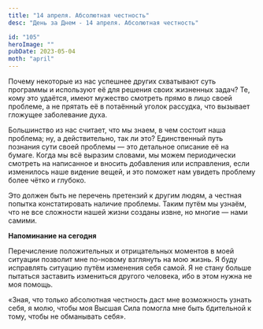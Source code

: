 ```yaml
---
title: "14 апреля. Абсолютная честность"
desc: "День за Днем - 14 апреля. Абсолютная честность"

id: "105"
heroImage: ""
pubDate: 2023-05-04
moth: "april"
---
```


Почему некоторые из нас успешнее других схватывают суть программы и используют
её для решения своих жизненных задач? Те, кому это удаётся, имеют мужество
смотреть прямо в лицо своей проблеме, а не прятать её в потаённый уголок
рассудка, что вызывает гложущее заболевание духа.

Большинство из нас считает, что мы знаем, в чем состоит наша проблема; ну, а
действительно, так ли это? Единственный путь познания сути своей проблемы —
это детальное описание её на бумаге. Когда мы всё выразим словами, мы можем
периодически смотреть на написанное и вносить добавления или исправления, если
изменилось наше видение вещей, и это поможет нам увидеть проблему более чётко
и глубоко.

Это должен быть не перечень претензий к другим людям, а честная попытка
констатировать наличие проблемы. Таким путём мы узнаём, что не все сложности
нашей жизни созданы извне, но многие — нами самими.

**Напоминание на сегодня**

Перечисление положительных и отрицательных моментов в моей ситуации позволит
мне по-новому взглянуть на мою жизнь. Я буду исправлять ситуацию путём
изменения себя самой. Я не стану больше пытаться заставить измениться другого
человека, ибо в этом нужна не моя помощь.

«Зная, что только абсолютная честность даст мне возможность узнать себя, я
молю, чтобы моя Высшая Сила помогла мне быть бдительной к тому, чтобы не
обманывать себя».

